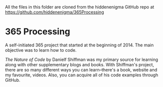 All the files in this folder are cloned from the hiddenenigma GitHub repo at https://github.com/hiddenenigma/365Processing

365 Processing
=============

A self-initiated 365 project that started at the beginning of 2014. The main objective was to learn how to code. 


<i>The Nature of Code</i> by Danielf Shiffman was my primary source for learning along with other supplementary blogs and books. With Shiffman's project, there are so many different ways you can learn–there's a book, website and my favourite, videos. Also, you can acquire all of his code examples through GitHub. 
